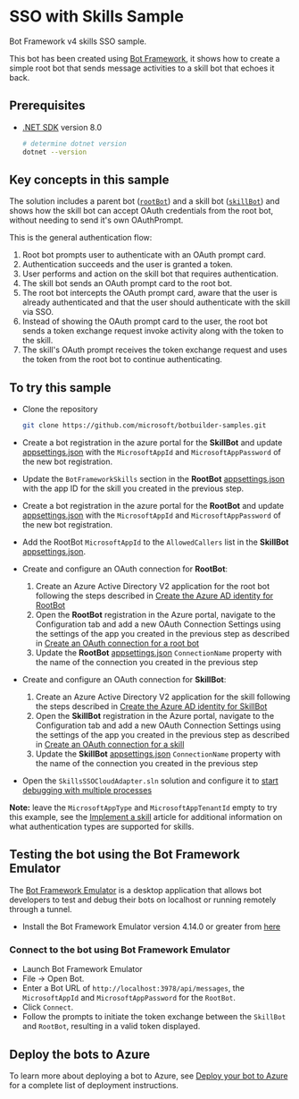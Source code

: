 # SSO with Skills Sample

Bot Framework v4 skills SSO sample.

This bot has been created using [Bot Framework](https://dev.botframework.com), it shows how to create a simple root bot that sends message activities to a skill bot that echoes it back.

## Prerequisites

- [.NET SDK](https://dotnet.microsoft.com/download) version 8.0

  ```bash
  # determine dotnet version
  dotnet --version
  ```

## Key concepts in this sample

The solution includes a parent bot ([`rootBot`](RootBot/Bots/RootBot.cs)) and a skill bot ([`skillBot`](SkillBot/Bots/SkillBot.cs)) and shows how the skill bot can accept OAuth credentials from the root bot, without needing to send it's own OAuthPrompt.

This is the general authentication flow:

1. Root bot prompts user to authenticate with an OAuth prompt card.
2. Authentication succeeds and the user is granted a token.
3. User performs and action on the skill bot that requires authentication.
4. The skill bot sends an OAuth prompt card to the root bot.
5. The root bot intercepts the OAuth prompt card, aware that the user is already authenticated and that the user should authenticate with the skill via SSO.
6. Instead of showing the OAuth prompt card to the user, the root bot sends a token exchange request invoke activity along with the token to the skill.
7. The skill's OAuth prompt receives the token exchange request and uses the token from the root bot to continue authenticating.

## To try this sample

- Clone the repository

    ```bash
    git clone https://github.com/microsoft/botbuilder-samples.git
    ```

- Create a bot registration in the azure portal for the **SkillBot** and update [appsettings.json](SkillBot/appsettings.json) with the `MicrosoftAppId` and `MicrosoftAppPassword` of the new bot registration.
- Update the `BotFrameworkSkills` section in the **RootBot** [appsettings.json](RootBot/appsettings.json) with the app ID for the skill you created in the previous step.
- Create a bot registration in the azure portal for the **RootBot** and update [appsettings.json](RootBot/appsettings.json) with the `MicrosoftAppId` and `MicrosoftAppPassword` of the new bot registration.
- Add the RootBot `MicrosoftAppId` to the `AllowedCallers` list in the **SkillBot** [appsettings.json](SkillBot/appsettings.json).
- Create and configure an OAuth connection for **RootBot**:
  1. Create an Azure Active Directory V2 application for the root bot following the steps described in [Create the Azure AD identity for RootBot](https://docs.microsoft.com/en-us/azure/bot-service/bot-builder-authentication-sso?view=azure-bot-service-4.0&tabs=csharp%2Ceml#create-the-azure-ad-identity-for-rootbot)
  1. Open the **RootBot** registration in the Azure portal, navigate to the Configuration tab and add a new OAuth Connection Settings using the settings of the app you created in the previous step as described in [Create an OAuth connection for a root bot](https://docs.microsoft.com/en-us/azure/bot-service/bot-builder-authentication-sso?view=azure-bot-service-4.0&tabs=csharp%2Ceml#create-an-oauth-connection-settings)
  1. Update the **RootBot** [appsettings.json](SkillBot/appsettings.json) `ConnectionName` property with the name of the connection you created in the previous step
- Create and configure an OAuth connection for **SkillBot**:
  1. Create an Azure Active Directory V2 application for the skill following the steps described in [Create the Azure AD identity for SkillBot](https://docs.microsoft.com/en-us/azure/bot-service/bot-builder-authentication-sso?view=azure-bot-service-4.0&tabs=csharp%2Ceml#create-the-azure-ad-identity-for-skillbot)
  2. Open the **SkillBot** registration in the Azure portal, navigate to the Configuration tab and add a new OAuth Connection Settings using the settings of the app you created in the previous step as described in [Create an OAuth connection for a skill](https://docs.microsoft.com/en-us/azure/bot-service/bot-builder-authentication-sso?view=azure-bot-service-4.0&tabs=csharp%2Ceml#create-an-oauth-connection-settings-1)
  3. Update the **SkillBot** [appsettings.json](SkillBot/appsettings.json) `ConnectionName` property with the name of the connection you created in the previous step
- Open the `SkillsSSOCloudAdapter.sln` solution and configure it to [start debugging with multiple processes](https://docs.microsoft.com/en-us/visualstudio/debugger/debug-multiple-processes?view=vs-2019#start-debugging-with-multiple-processes)

**Note:** leave the `MicrosoftAppType` and `MicrosoftAppTenantId` empty to try this example, see the [Implement a skill](https://docs.microsoft.com/en-us/azure/bot-service/skill-implement-skill?view=azure-bot-service-4.0&tabs=cs) article for additional information on what authentication types are supported for skills.

## Testing the bot using the Bot Framework Emulator

The [Bot Framework Emulator](https://github.com/microsoft/botframework-emulator) is a desktop application that allows bot developers to test and debug their bots on localhost or running remotely through a tunnel.

- Install the Bot Framework Emulator version 4.14.0 or greater from [here](https://github.com/Microsoft/BotFramework-Emulator/releases)

### Connect to the bot using Bot Framework Emulator

- Launch Bot Framework Emulator
- File -> Open Bot.
- Enter a Bot URL of `http://localhost:3978/api/messages`, the `MicrosoftAppId` and `MicrosoftAppPassword` for the `RootBot`.
- Click `Connect`.
- Follow the prompts to initiate the token exchange between the `SkillBot` and `RootBot`, resulting in a valid token displayed.

## Deploy the bots to Azure

To learn more about deploying a bot to Azure, see [Deploy your bot to Azure](https://aka.ms/azuredeployment) for a complete list of deployment instructions.
